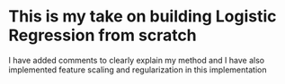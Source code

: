 # This is my take on building Logistic Regression from scratch
I have added comments to clearly explain my method and I have also implemented feature scaling and regularization in this implementation
